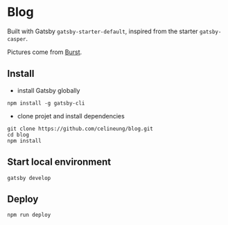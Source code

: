 # Blog

Built with Gatsby `gatsby-starter-default`, inspired from the starter `gatsby-casper`.  

Pictures come from [Burst](https://burst.shopify.com/).

## Install

- install Gatsby globally

```shell script
npm install -g gatsby-cli
```

- clone projet and install dependencies

```shell script
git clone https://github.com/celineung/blog.git
cd blog
npm install
```

## Start local environment

```shell script
gatsby develop
```

## Deploy

```shell script
npm run deploy
```
